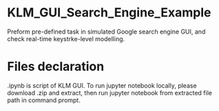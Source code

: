 # KLM_GUI_Search_Engine_Example
Preform pre-defined task in simulated Google search engine GUI, and check real-time keystrke-level modelling.

# Files declaration
.ipynb is script of KLM GUI. To run jupyter notebook locally, please download .zip and extract, then run jupyter notebook from extracted file path in command prompt.
